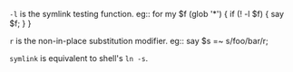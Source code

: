 `-l` is the symlink testing function.  eg::
 for my $f (glob '*') {
     if (! -l $f) {
         say $f;
     }
 }

`r` is the non-in-place substitution modifier.  eg::
 say $s =~ s/foo/bar/r;

`symlink` is equivalent to shell's ``ln -s``.
